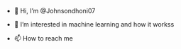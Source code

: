 - 👋 Hi, I’m @Johnsondhoni07
- 👀 I’m interested in machine learning and how it workss

- 📫 How to reach me 

<!---
Johnsondhoni07/Johnsondhoni07 is a ✨ special ✨ repository because its `README.md` (this file) appears on your GitHub profile.
You can click the Preview link to take a look at your changes.
--->

